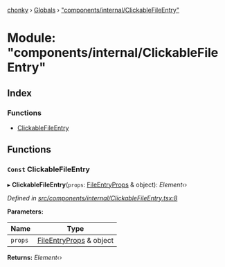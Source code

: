 [chonky](../README.md) › [Globals](../globals.md) › ["components/internal/ClickableFileEntry"](_components_internal_clickablefileentry_.md)

# Module: "components/internal/ClickableFileEntry"

## Index

### Functions

* [ClickableFileEntry](_components_internal_clickablefileentry_.md#const-clickablefileentry)

## Functions

### `Const` ClickableFileEntry

▸ **ClickableFileEntry**(`props`: [FileEntryProps](../interfaces/_components_internal_basefileentry_.fileentryprops.md) & object): *Element‹›*

*Defined in [src/components/internal/ClickableFileEntry.tsx:8](https://github.com/TimboKZ/Chonky/blob/ca45eac/src/components/internal/ClickableFileEntry.tsx#L8)*

**Parameters:**

Name | Type |
------ | ------ |
`props` | [FileEntryProps](../interfaces/_components_internal_basefileentry_.fileentryprops.md) & object |

**Returns:** *Element‹›*

